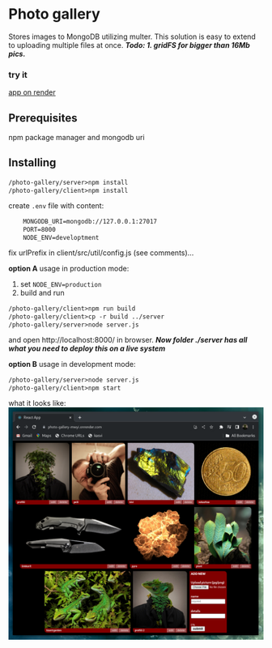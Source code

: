 # Photo gallery
Stores images to MongoDB utilizing multer. This solution is easy to extend to uploading multiple files at once. **_Todo: 1. gridFS for bigger than 16Mb pics._**

### try it
[app on render](https://photo-gallery-mwyi.onrender.com/)

## Prerequisites

npm package manager and mongodb uri

## Installing
```
/photo-gallery/server>npm install
/photo-gallery/client>npm install
```
create `.env` file with content:
```
    MONGODB_URI=mongodb://127.0.0.1:27017
    PORT=8000
    NODE_ENV=developtment
```
fix urlPrefix in client/src/util/config.js (see comments)...    
    
__option A__ usage in production mode:
1. set `NODE_ENV=production`
2. build and run   
```
/photo-gallery/client>npm run build
/photo-gallery/client>cp -r build ../server
/photo-gallery/server>node server.js
```
and open http://localhost:8000/ in browser. ___Now folder ./server has all what you need to deploy this on a live system___

__option B__ usage in development mode:
```
/photo-gallery/server>node server.js
/photo-gallery/client>npm start
```

what it looks like:
![kuvagalleria](https://github.com/juhaj77/photo-gallery/blob/main/IGCapture.PNG)

